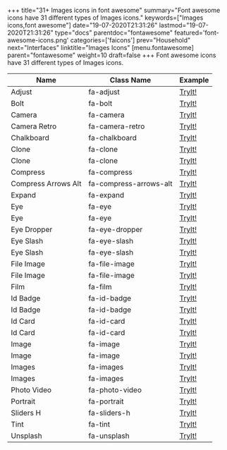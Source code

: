 +++
title="31+ Images icons in font awesome"
summary="Font awesome icons have 31 different types of Images icons."
keywords=["Images icons,font awesome"]
date="19-07-2020T21:31:26"
lastmod="19-07-2020T21:31:26"
type="docs"
parentdoc="fontawesome"
featured='font-awesome-icons.png'
categories=['faicons']
prev="Household"
next="Interfaces"
linktitle="Images Icons"
[menu.fontawesome]
parent="fontawesome"
weight=10
draft=false
+++
Font awesome icons have 31 different types of Images icons.<div class='table-responsive'><table class='table'><thead><tr><th>Name</th><th>Class Name</th><th>Example</th></tr></thead><tbody><tr><td><i class="fas fa-adjust"></i>Adjust</td><td>fa-adjust</td><td><a href='https://www.angularjswiki.com/fontawesome/fa-adjust/' target='_blank'>TryIt!</a></td></tr><tr><td><i class="fas fa-bolt"></i>Bolt</td><td>fa-bolt</td><td><a href='https://www.angularjswiki.com/fontawesome/fa-bolt/' target='_blank'>TryIt!</a></td></tr><tr><td><i class="fas fa-camera"></i>Camera</td><td>fa-camera</td><td><a href='https://www.angularjswiki.com/fontawesome/fa-camera/' target='_blank'>TryIt!</a></td></tr><tr><td><i class="fas fa-camera-retro"></i>Camera Retro</td><td>fa-camera-retro</td><td><a href='https://www.angularjswiki.com/fontawesome/fa-camera-retro/' target='_blank'>TryIt!</a></td></tr><tr><td><i class="fas fa-chalkboard"></i>Chalkboard</td><td>fa-chalkboard</td><td><a href='https://www.angularjswiki.com/fontawesome/fa-chalkboard/' target='_blank'>TryIt!</a></td></tr><tr><td><i class="fas fa-clone"></i>Clone</td><td>fa-clone</td><td><a href='https://www.angularjswiki.com/fontawesome/fa-clone/' target='_blank'>TryIt!</a></td></tr><tr><td><i class="far fa-clone"></i>Clone</td><td>fa-clone</td><td><a href='https://www.angularjswiki.com/fontawesome/fa-clone/' target='_blank'>TryIt!</a></td></tr><tr><td><i class="fas fa-compress"></i>Compress</td><td>fa-compress</td><td><a href='https://www.angularjswiki.com/fontawesome/fa-compress/' target='_blank'>TryIt!</a></td></tr><tr><td><i class="fas fa-compress-arrows-alt"></i>Compress Arrows Alt</td><td>fa-compress-arrows-alt</td><td><a href='https://www.angularjswiki.com/fontawesome/fa-compress-arrows-alt/' target='_blank'>TryIt!</a></td></tr><tr><td><i class="fas fa-expand"></i>Expand</td><td>fa-expand</td><td><a href='https://www.angularjswiki.com/fontawesome/fa-expand/' target='_blank'>TryIt!</a></td></tr><tr><td><i class="fas fa-eye"></i>Eye</td><td>fa-eye</td><td><a href='https://www.angularjswiki.com/fontawesome/fa-eye/' target='_blank'>TryIt!</a></td></tr><tr><td><i class="far fa-eye"></i>Eye</td><td>fa-eye</td><td><a href='https://www.angularjswiki.com/fontawesome/fa-eye/' target='_blank'>TryIt!</a></td></tr><tr><td><i class="fas fa-eye-dropper"></i>Eye Dropper</td><td>fa-eye-dropper</td><td><a href='https://www.angularjswiki.com/fontawesome/fa-eye-dropper/' target='_blank'>TryIt!</a></td></tr><tr><td><i class="fas fa-eye-slash"></i>Eye Slash</td><td>fa-eye-slash</td><td><a href='https://www.angularjswiki.com/fontawesome/fa-eye-slash/' target='_blank'>TryIt!</a></td></tr><tr><td><i class="far fa-eye-slash"></i>Eye Slash</td><td>fa-eye-slash</td><td><a href='https://www.angularjswiki.com/fontawesome/fa-eye-slash/' target='_blank'>TryIt!</a></td></tr><tr><td><i class="fas fa-file-image"></i>File Image</td><td>fa-file-image</td><td><a href='https://www.angularjswiki.com/fontawesome/fa-file-image/' target='_blank'>TryIt!</a></td></tr><tr><td><i class="far fa-file-image"></i>File Image</td><td>fa-file-image</td><td><a href='https://www.angularjswiki.com/fontawesome/fa-file-image/' target='_blank'>TryIt!</a></td></tr><tr><td><i class="fas fa-film"></i>Film</td><td>fa-film</td><td><a href='https://www.angularjswiki.com/fontawesome/fa-film/' target='_blank'>TryIt!</a></td></tr><tr><td><i class="fas fa-id-badge"></i>Id Badge</td><td>fa-id-badge</td><td><a href='https://www.angularjswiki.com/fontawesome/fa-id-badge/' target='_blank'>TryIt!</a></td></tr><tr><td><i class="far fa-id-badge"></i>Id Badge</td><td>fa-id-badge</td><td><a href='https://www.angularjswiki.com/fontawesome/fa-id-badge/' target='_blank'>TryIt!</a></td></tr><tr><td><i class="fas fa-id-card"></i>Id Card</td><td>fa-id-card</td><td><a href='https://www.angularjswiki.com/fontawesome/fa-id-card/' target='_blank'>TryIt!</a></td></tr><tr><td><i class="far fa-id-card"></i>Id Card</td><td>fa-id-card</td><td><a href='https://www.angularjswiki.com/fontawesome/fa-id-card/' target='_blank'>TryIt!</a></td></tr><tr><td><i class="fas fa-image"></i>Image</td><td>fa-image</td><td><a href='https://www.angularjswiki.com/fontawesome/fa-image/' target='_blank'>TryIt!</a></td></tr><tr><td><i class="far fa-image"></i>Image</td><td>fa-image</td><td><a href='https://www.angularjswiki.com/fontawesome/fa-image/' target='_blank'>TryIt!</a></td></tr><tr><td><i class="fas fa-images"></i>Images</td><td>fa-images</td><td><a href='https://www.angularjswiki.com/fontawesome/fa-images/' target='_blank'>TryIt!</a></td></tr><tr><td><i class="far fa-images"></i>Images</td><td>fa-images</td><td><a href='https://www.angularjswiki.com/fontawesome/fa-images/' target='_blank'>TryIt!</a></td></tr><tr><td><i class="fas fa-photo-video"></i>Photo Video</td><td>fa-photo-video</td><td><a href='https://www.angularjswiki.com/fontawesome/fa-photo-video/' target='_blank'>TryIt!</a></td></tr><tr><td><i class="fas fa-portrait"></i>Portrait</td><td>fa-portrait</td><td><a href='https://www.angularjswiki.com/fontawesome/fa-portrait/' target='_blank'>TryIt!</a></td></tr><tr><td><i class="fas fa-sliders-h"></i>Sliders H</td><td>fa-sliders-h</td><td><a href='https://www.angularjswiki.com/fontawesome/fa-sliders-h/' target='_blank'>TryIt!</a></td></tr><tr><td><i class="fas fa-tint"></i>Tint</td><td>fa-tint</td><td><a href='https://www.angularjswiki.com/fontawesome/fa-tint/' target='_blank'>TryIt!</a></td></tr><tr><td><i class="fab fa-unsplash"></i>Unsplash</td><td>fa-unsplash</td><td><a href='https://www.angularjswiki.com/fontawesome/fa-unsplash/' target='_blank'>TryIt!</a></td></tr></tbody></table></div>
